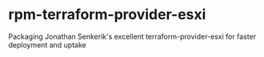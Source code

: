 # rpm-terraform-provider-esxi
Packaging Jonathan Senkerik's excellent terraform-provider-esxi for faster deployment and uptake
